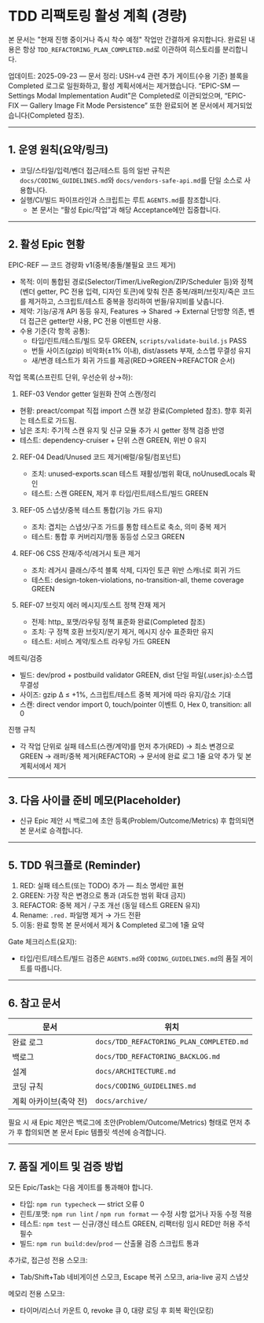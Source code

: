 # TDD 리팩토링 활성 계획 (경량)

본 문서는 "현재 진행 중이거나 즉시 착수 예정" 작업만 간결하게 유지합니다. 완료된
내용은 항상 `TDD_REFACTORING_PLAN_COMPLETED.md`로 이관하여 히스토리를
분리합니다.

업데이트: 2025-09-23 — 문서 정리: USH-v4 관련 추가 게이트(수용 기준) 블록을
Completed 로그로 일원화하고, 활성 계획서에서는 제거했습니다. “EPIC-SM — Settings
Modal Implementation Audit”은 Completed로 이관되었으며, “EPIC-FIX — Gallery
Image Fit Mode Persistence” 또한 완료되어 본 문서에서 제거되었습니다(Completed
참조).

---

## 1. 운영 원칙(요약/링크)

- 코딩/스타일/입력/벤더 접근/테스트 등의 일반 규칙은
  `docs/CODING_GUIDELINES.md`와 `docs/vendors-safe-api.md`를 단일 소스로
  사용합니다.
- 실행/CI/빌드 파이프라인과 스크립트는 루트 `AGENTS.md`를 참조합니다.
  - 본 문서는 “활성 Epic/작업”과 해당 Acceptance에만 집중합니다.

---

## 2. 활성 Epic 현황

EPIC-REF — 코드 경량화 v1(중복/충돌/불필요 코드 제거)

- 목적: 이미 통합된 경로(Selector/Timer/LiveRegion/ZIP/Scheduler 등)와 정책(벤더
  getter, PC 전용 입력, 디자인 토큰)에 맞춰 잔존 중복/래퍼/브릿지/죽은 코드를
  제거하고, 스크립트/테스트 중복을 정리하여 번들/유지비를 낮춥니다.
- 제약: 기능/공개 API 동등 유지, Features → Shared → External 단방향 의존, 벤더
  접근은 getter만 사용, PC 전용 이벤트만 사용.
- 수용 기준(각 항목 공통):
  - 타입/린트/테스트/빌드 모두 GREEN, `scripts/validate-build.js` PASS
  - 번들 사이즈(gzip) 비악화(±1% 이내), dist/assets 부재, 소스맵 무결성 유지
  - 새/변경 테스트가 회귀 가드를 제공(RED→GREEN→REFACTOR 순서)

작업 목록(스프린트 단위, 우선순위 상→하):

1. REF-03 Vendor getter 일원화 잔여 스캔/정리

- 현황: preact/compat 직접 import 스캔 보강 완료(Completed 참조). 향후 회귀는
  테스트로 가드됨.
- 남은 조치: 주기적 스캔 유지 및 신규 모듈 추가 시 getter 정책 검증 반영
- 테스트: dependency-cruiser + 단위 스캔 GREEN, 위반 0 유지

2. REF-04 Dead/Unused 코드 제거(배럴/유틸/컴포넌트)
   - 조치: unused-exports.scan 테스트 재활성/범위 확대, noUnusedLocals 확인
   - 테스트: 스캔 GREEN, 제거 후 타입/린트/테스트/빌드 GREEN

3. REF-05 스냅샷/중복 테스트 통합(기능 가드 유지)
   - 조치: 겹치는 스냅샷/구조 가드를 통합 테스트로 축소, 의미 중복 제거
   - 테스트: 통합 후 커버리지/행동 동등성 스모크 GREEN

4. REF-06 CSS 잔재/주석/레거시 토큰 제거
   - 조치: 레거시 클래스/주석 블록 삭제, 디자인 토큰 위반 스캐너로 회귀 가드
   - 테스트: design-token-violations, no-transition-all, theme coverage GREEN

5. REF-07 브릿지 에러 메시지/토스트 정책 잔재 제거
   - 전제: http\_<status> 포맷/라우팅 정책 표준화 완료(Completed 참조)
   - 조치: 구 정책 호환 브릿지/분기 제거, 메시지 상수 표준화만 유지
   - 테스트: 서비스 계약/토스트 라우팅 가드 GREEN

메트릭/검증

- 빌드: dev/prod + postbuild validator GREEN, dist 단일 파일(.user.js)·소스맵
  무결성
- 사이즈: gzip Δ ≤ +1%, 스크립트/테스트 중복 제거에 따라 유지/감소 기대
- 스캔: direct vendor import 0, touch/pointer 이벤트 0, Hex 0, transition: all 0

진행 규칙

- 각 작업 단위로 실패 테스트(스캔/계약)를 먼저 추가(RED) → 최소 변경으로 GREEN →
  래퍼/중복 제거(REFACTOR) → 문서에 완료 로그 1줄 요약 추가 및 본 계획서에서
  제거

---

## 3. 다음 사이클 준비 메모(Placeholder)

- 신규 Epic 제안 시 백로그에 초안 등록(Problem/Outcome/Metrics) 후 합의되면 본
  문서로 승격합니다.

---

## 5. TDD 워크플로 (Reminder)

1. RED: 실패 테스트(또는 TODO) 추가 — 최소 명세만 표현
2. GREEN: 가장 작은 변경으로 통과 (과도한 범위 확대 금지)
3. REFACTOR: 중복 제거 / 구조 개선 (동일 테스트 GREEN 유지)
4. Rename: `.red.` 파일명 제거 → 가드 전환
5. 이동: 완료 항목 본 문서에서 제거 & Completed 로그에 1줄 요약

Gate 체크리스트(요지):

- 타입/린트/테스트/빌드 검증은 `AGENTS.md`와 `CODING_GUIDELINES.md`의 품질
  게이트를 따릅니다.

---

## 6. 참고 문서

| 문서                   | 위치                                     |
| ---------------------- | ---------------------------------------- |
| 완료 로그              | `docs/TDD_REFACTORING_PLAN_COMPLETED.md` |
| 백로그                 | `docs/TDD_REFACTORING_BACKLOG.md`        |
| 설계                   | `docs/ARCHITECTURE.md`                   |
| 코딩 규칙              | `docs/CODING_GUIDELINES.md`              |
| 계획 아카이브(축약 전) | `docs/archive/`                          |

필요 시 새 Epic 제안은 백로그에 초안(Problem/Outcome/Metrics) 형태로 먼저 추가
후 합의되면 본 문서 Epic 템플릿 섹션에 승격합니다.

---

## 7. 품질 게이트 및 검증 방법

모든 Epic/Task는 다음 게이트를 통과해야 합니다.

- 타입: `npm run typecheck` — strict 오류 0
- 린트/포맷: `npm run lint` / `npm run format` — 수정 사항 없거나 자동 수정 적용
- 테스트: `npm test` — 신규/갱신 테스트 GREEN, 리팩터링 임시 RED만 허용 주석
  필수
- 빌드: `npm run build:dev`/`prod` — 산출물 검증 스크립트 통과

추가로, 접근성 전용 스모크:

- Tab/Shift+Tab 네비게이션 스모크, Escape 복귀 스모크, aria-live 공지 스냅샷

메모리 전용 스모크:

- 타이머/리스너 카운트 0, revoke 큐 0, 대량 로딩 후 회복 확인(모킹)
